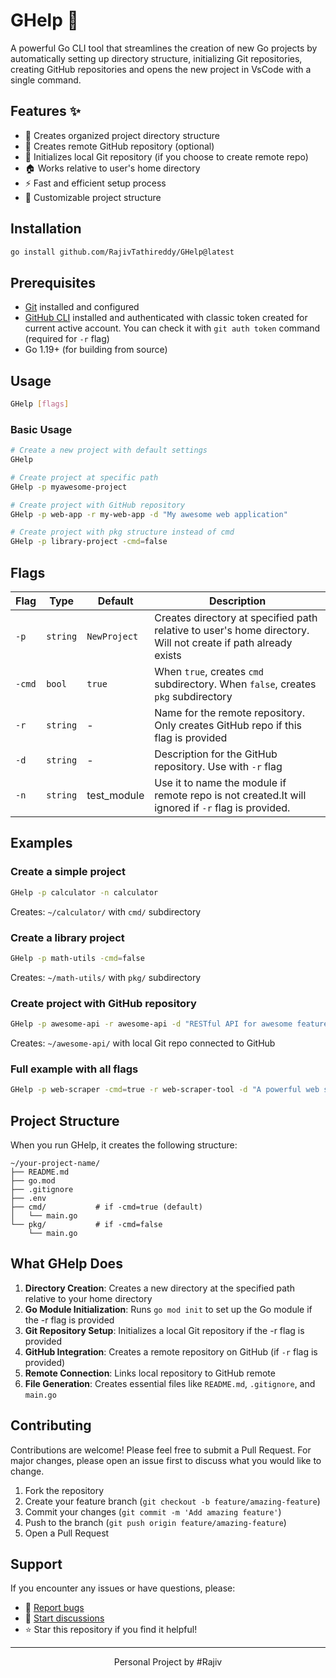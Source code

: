 # GHelp 🚀

A powerful Go CLI tool that streamlines the creation of new Go projects by automatically setting up directory structure, initializing Git repositories, creating GitHub repositories and opens the new project in VsCode with a single command.

## Features ✨

- 📁 Creates organized project directory structure
- 🐙 Creates remote GitHub repository (optional)
- 🔧 Initializes local Git repository (if you choose to create remote repo)
- 🏠 Works relative to user's home directory
- ⚡ Fast and efficient setup process
- 🎯 Customizable project structure

## Installation

```bash
go install github.com/RajivTathireddy/GHelp@latest
```

## Prerequisites

- [Git](https://git-scm.com/) installed and configured
- [GitHub CLI](https://cli.github.com/) installed and authenticated with classic token created for current active account. You can check it with `git auth token` command (required for `-r` flag)
- Go 1.19+ (for building from source)

## Usage

```bash
GHelp [flags]
```

### Basic Usage

```bash
# Create a new project with default settings
GHelp

# Create project at specific path
GHelp -p myawesome-project

# Create project with GitHub repository
GHelp -p web-app -r my-web-app -d "My awesome web application"

# Create project with pkg structure instead of cmd
GHelp -p library-project -cmd=false
```

## Flags

| Flag | Type | Default | Description |
|------|------|---------|-------------|
| `-p` | `string` | `NewProject` | Creates directory at specified path relative to user's home directory. Will not create if path already exists |
| `-cmd` | `bool` | `true` | When `true`, creates `cmd` subdirectory. When `false`, creates `pkg` subdirectory |
| `-r` | `string` | - | Name for the remote repository. Only creates GitHub repo if this flag is provided |
| `-d` | `string` | - | Description for the GitHub repository. Use with `-r` flag |
| `-n` | `string` | test_module | Use it to name the module if remote repo is not created.It will ignored if `-r` flag is provided.|

## Examples

### Create a simple project
```bash
GHelp -p calculator -n calculator
```
Creates: `~/calculator/` with `cmd/` subdirectory

### Create a library project
```bash
GHelp -p math-utils -cmd=false
```
Creates: `~/math-utils/` with `pkg/` subdirectory

### Create project with GitHub repository
```bash
GHelp -p awesome-api -r awesome-api -d "RESTful API for awesome features"
```
Creates: `~/awesome-api/` with local Git repo connected to GitHub

### Full example with all flags
```bash
GHelp -p web-scraper -cmd=true -r web-scraper-tool -d "A powerful web scraping tool built in Go"
```

## Project Structure

When you run GHelp, it creates the following structure:

```
~/your-project-name/
├── README.md
├── go.mod
├── .gitignore
├── .env
├── cmd/           # if -cmd=true (default)
│   └── main.go
└── pkg/           # if -cmd=false
    └── main.go
```

## What GHelp Does

1. **Directory Creation**: Creates a new directory at the specified path relative to your home directory
2. **Go Module Initialization**: Runs `go mod init` to set up the Go module if the -r flag is provided
3. **Git Repository Setup**: Initializes a local Git repository if the -r flag is provided
4. **GitHub Integration**: Creates a remote repository on GitHub (if `-r` flag is provided)
5. **Remote Connection**: Links local repository to GitHub remote
6. **File Generation**: Creates essential files like `README.md`, `.gitignore`, and `main.go`


## Contributing

Contributions are welcome! Please feel free to submit a Pull Request. For major changes, please open an issue first to discuss what you would like to change.

1. Fork the repository
2. Create your feature branch (`git checkout -b feature/amazing-feature`)
3. Commit your changes (`git commit -m 'Add amazing feature'`)
4. Push to the branch (`git push origin feature/amazing-feature`)
5. Open a Pull Request

## Support

If you encounter any issues or have questions, please:

- 🐛 [Report bugs](https://github.com/RajivTathireddy/GHelp/issues)
- 💬 [Start discussions](https://github.com/RajivTathireddy/GHelp/discussions)
- ⭐ Star this repository if you find it helpful!

---

<div align="center">
Personal Project by #Rajiv
</div>